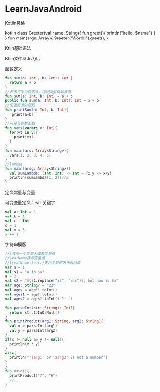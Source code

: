 # LearnJavaAndroid

Kotlin风格

kotlin
class Greeter(val name: String){
  fun greet(){
    println("hello, $name")
  }
}
fun main(args: Array<String>){
  Greeter("World!").greet();
}


Ktlin基础语法

Ktlin文件以.kt为后

函数定义

```kotlin
fun sum(a: Int , b: Int): Int {
  return a + b
}
//表示式作为函数体，返回类型自动推断
fun sum(a: Int, b: Int) = a + b
public fun sum(a: Int, b: Int): Int = a + b 
//无返回值的函数
fun printSum(a: Int, b: Int){
   print(a+b)
}
//可变长参数函数
fun vars(vararg v: Int){
  for(vt in v){
    print(vt)
  }
}
fun main(ars: Array<String>){
  vars(1, 2, 3, 4, 5)
}
//lambda
fun main(arsg: Array<String>){
  val sumLambda: (Int, Int) -> Int = {x,y -> x+y}
  println(sumLambda(1, 2))//3
}

```

定义常量与变量

可变变量定义：var 关键字

```kotlin
val a: Int = 1
val b = 1
val c : Int
c = 1
val x = 5
x += 1

```

字符串模版

```kotlin
//$表示一个变量名或者变量值
//$varName表示变量值
//${valName.fun()}表示变量的方法返回值
var a = 1
val s1 = "a is $a"
a = 2
val s2 = "${s1.replace("is", "was")}, but now is $a"
var age: String? = "23"
val ages = age!!.toInt()
val ages1 = age?.toInt()
val ages2 = ages?.toInt() ?: -1

fun parseInt(str: String): Int?{
  return str.toInOrNull()
}
fun printProduct(arg1: String, arg2: String){
  val x = parseInt(arg1)
  val y = parseInt(arg2)
}
if(x != null && y != null){
  println(x * y)
}
else{
  println("'$arg1' or '$arg2' is not a number")
}
}
fun main(){
  printProduct("7", "6")
  //..
}





